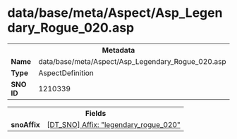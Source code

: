 <h1>data/base/meta/Aspect/Asp_Legendary_Rogue_020.asp</h1><table><tr><th colspan="100%">Metadata</th></tr><tr><td><b>Name</b></td><td>data/base/meta/Aspect/Asp_Legendary_Rogue_020.asp</td></tr><tr><td><b>Type</b></td><td>AspectDefinition</td></tr><tr><td><b>SNO ID</b></td><td>1210339</td></tr></table>

<table><tr><th colspan="100%">Fields</th></tr><tr><td><b>snoAffix</b></td><td><a href="..\Affix\legendary_rogue_020.aff.md">[DT_SNO] Affix: "legendary_rogue_020"</a></td></tr></table>

